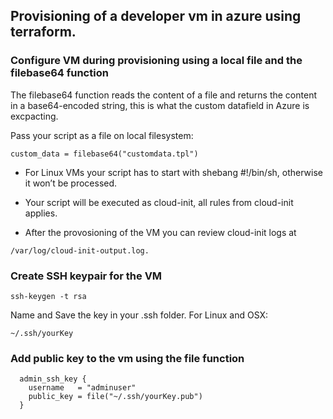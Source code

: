 ## Provisioning of a developer vm in azure using terraform.

### Configure VM during provisioning using a local file and the filebase64 function

The filebase64 function reads the content of a file and returns the content in a base64-encoded string, this is what the custom datafield in Azure is excpacting. 

Pass your script as a file on local filesystem:

````
custom_data = filebase64("customdata.tpl")
````

- For Linux VMs your script has to start with shebang #!/bin/sh, otherwise it won’t be processed.

- Your script will be executed as cloud-init, all rules from cloud-init applies.

- After the provosioning of the VM you can review cloud-init logs at 

```
/var/log/cloud-init-output.log.
```

### Create SSH keypair for the VM

```
ssh-keygen -t rsa
```
Name and Save the key in your .ssh folder. For Linux and OSX:

```
~/.ssh/yourKey
```
### Add public key to the vm using the file function

```
  admin_ssh_key {
    username   = "adminuser"
    public_key = file("~/.ssh/yourKey.pub")
  }
```

